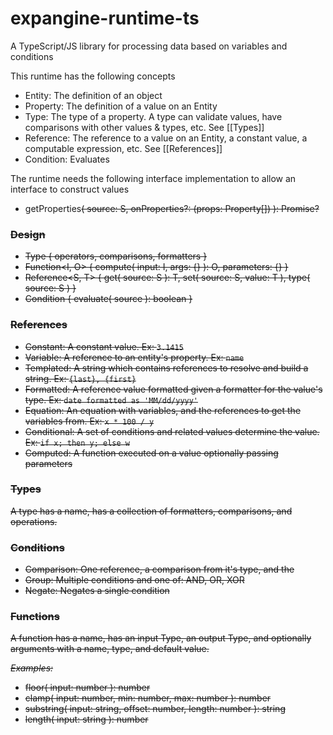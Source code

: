 # expangine-runtime-ts
A TypeScript/JS library for processing data based on variables and conditions

This runtime has the following concepts
- Entity: The definition of an object
- Property: The definition of a value on an Entity
- Type: The type of a property. A type can validate values, have comparisons with other values & types, etc. See [[Types]]
- Reference: The reference to a value on an Entity, a constant value, a computable expression, etc. See [[References]]
- Condition: Evaluates 

The runtime needs the following interface implementation to allow an interface to construct values
- getProperties<S>( source: S, onProperties?: (props: Property[]) ): Promise?

### Design
- Type { operators, comparisons, formatters }
- Function<I, O> { compute( input: I, args: {} ): O, parameters: {} }
- Reference<S, T> { get( source: S ): T, set( source: S, value: T ), type( source: S ) }
- Condition { evaluate( source ): boolean }

### References
- Constant: A constant value. Ex: `3.1415`
- Variable: A reference to an entity's property. Ex: `name`
- Templated: A string which contains references to resolve and build a string. Ex: `{last}, {first}`
- Formatted: A reference value formatted given a formatter for the value's type. Ex: `date formatted as 'MM/dd/yyyy'`
- Equation: An equation with variables, and the references to get the variables from. Ex: `x * 100 / y`
- Conditional: A set of conditions and related values determine the value. Ex: `if x; then y; else w`
- Computed: A function executed on a value optionally passing parameters

### Types 
A type has a name, has a collection of formatters, comparisons, and operations.

### Conditions
- Comparison: One reference, a comparison from it's type, and the 
- Group: Multiple conditions and one of: AND, OR, XOR
- Negate: Negates a single condition

### Functions
A function has a name, has an input Type, an output Type, and optionally arguments with a name, type, and default value.

*Examples:*
- floor( input: number ): number
- clamp( input: number, min: number, max: number ): number
- substring( input: string, offset: number, length: number ): string
- length( input: string ): number
